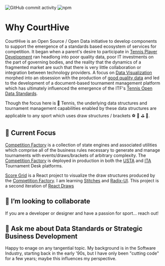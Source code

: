 
<!--
![Follow](https://img.shields.io/twitter/follow/courthive?color=%231DA1F2&logo=Twitter&style=flat-square)
-->

![GitHub commit activity](https://img.shields.io/github/commit-activity/m/CourtHive/tods-competition-factory)
![npm](https://img.shields.io/npm/dm/tods-competition-factory)


# Why CourtHive

CourtHive is an Open Source / Open Data initiative to develop components to support the emergence of a standards based ecosystem of services for competition.  It began when a parent's desire to participate in [Tennis Player Development](https://medium.com/the-tennis-notebook/how-to-chart-a-match-cb52ab9f62e5) ran headlong into poor quality data, poor IT investments on the part of governing bodies, and the reality that the dynamics of a fragmented market are such that there is very little collaboration or integration between technology providers.  A focus on [Data Visualization](http://tennisvisuals.com/) morphed into an obsession with the production of [good quality data](https://courthive.medium.com/toss-tennis-open-software-standards-846cf7276962) and led to the development of a document-based tournament management platform which has ultimately influenced the emergence of the ITF's [Tennis Open Data Standards](https://itftennis.atlassian.net/wiki/spaces/TODS/overview).

Though the focus here is 🎾 Tennis, the underlying data structures and tournament management capabilities enabled by these data structures are applicable to any sport which uses draw structures / brackets ⚽ 🏀 ⛳ 🏅.


## 🎸 Current Focus

[Competition Factory](https://courthive.github.io/tods-competition-factory/) is a collection of state engines and associated utilities which comprise all of the business rules necessary to generate and manage tournaments with events/draws/brackets of arbitrary complexity.  The [Competition Factory](https://courthive.github.io/tods-competition-factory/) is deployed in production in both the [USTA](https://tournamentdesk.usta.com/) and [ITA](https://tournamentdesk.wearecollegetennis.com/login) Tournament Desk platforms.

[Score Grid](https://courthive.github.io/tods-score-grid/) is a React project to visualize the draw structures produced by the [Competition Factory](https://courthive.github.io/tods-competition-factory/). I am learning [Stitches](https://stitches.dev/) and [Radix-UI](https://www.radix-ui.com/). This project is a second iteration of [React Draws](https://courthive.github.io/tods-react-draws/example)

## 👯 I’m looking to collaborate

If you are a developer or designer and have a passion for sport... reach out!

## 💬 Ask me about Data Standards or Strategic Business Development

Happy to enage on any tangential topic.  My background is in the Software Industry, starting back in the early '90s, but I have only been "cutting code" for a few years; maybe this influences my perspective.

